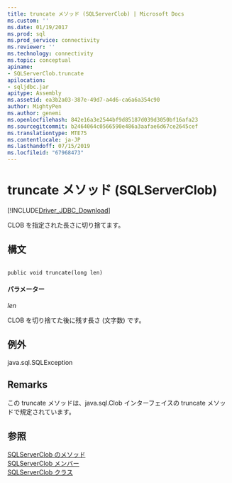 ```yaml
---
title: truncate メソッド (SQLServerClob) | Microsoft Docs
ms.custom: ''
ms.date: 01/19/2017
ms.prod: sql
ms.prod_service: connectivity
ms.reviewer: ''
ms.technology: connectivity
ms.topic: conceptual
apiname:
- SQLServerClob.truncate
apilocation:
- sqljdbc.jar
apitype: Assembly
ms.assetid: ea3b2a03-387e-49d7-a4d6-ca6a6a354c90
author: MightyPen
ms.author: genemi
ms.openlocfilehash: 842e16a3e2544bf9d85187d039d3050bf16afa23
ms.sourcegitcommit: b2464064c0566590e486a3aafae6d67ce2645cef
ms.translationtype: MTE75
ms.contentlocale: ja-JP
ms.lasthandoff: 07/15/2019
ms.locfileid: "67968473"
---
```

# <a name="truncate-method-sqlserverclob"></a>truncate メソッド (SQLServerClob)
[!INCLUDE[Driver_JDBC_Download](../../../includes/driver_jdbc_download.md)]

  CLOB を指定された長さに切り捨てます。  
  
## <a name="syntax"></a>構文  
  
```  
  
public void truncate(long len)  
```  
  
#### <a name="parameters"></a>パラメーター  
 *len*  
  
 CLOB を切り捨てた後に残す長さ (文字数) です。  
  
## <a name="exceptions"></a>例外  
 java.sql.SQLException  
  
## <a name="remarks"></a>Remarks  
 この truncate メソッドは、java.sql.Clob インターフェイスの truncate メソッドで規定されています。  
  
## <a name="see-also"></a>参照  
 [SQLServerClob のメソッド](../../../connect/jdbc/reference/sqlserverclob-methods.md)   
 [SQLServerClob メンバー](../../../connect/jdbc/reference/sqlserverclob-members.md)   
 [SQLServerClob クラス](../../../connect/jdbc/reference/sqlserverclob-class.md)  
  
  
